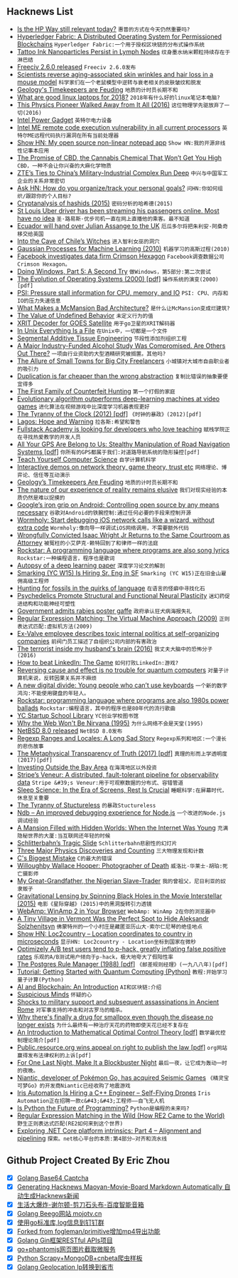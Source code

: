 ## Hacknews List


- [Is the HP Way still relevant today?](http://theengineeringmanager.com/growth/is-the-hp-way-still-relevant-today/)  `惠普的方式在今天仍然重要吗?`
- [Hyperledger Fabric: A Distributed Operating System for Permissioned Blockchains](https://arxiv.org/abs/1801.10228v1)  `Hyperledger Fabric:一个用于授权区块链的分布式操作系统`
- [Tattoo Ink Nanoparticles Persist in Lymph Nodes](https://www.the-scientist.com/the-nutshell/tattoo-ink-nanoparticles-persist-in-lymph-nodes-30933)  `纹身墨水纳米颗粒持续存在于淋巴结`
- [Freeciv 2.6.0 released](http://freeciv.wikia.com/wiki/NEWS-2.6.0)  `Freeciv 2.6.0发布`
- [Scientists reverse aging-associated skin wrinkles and hair loss in a mouse model](https://www.uab.edu/news/research/item/9607-scientists-reverse-aging-associated-skin-wrinkles-and-hair-loss-in-a-mouse-model)  `科学家们在一个老鼠模型中逆转与衰老相关的皮肤皱纹和脱发`
- [Geology&#39;s Timekeepers are Feuding](https://www.theatlantic.com/science/archive/2018/07/anthropocene-holocene-geology-drama/565628/)  `地质的计时员长期不和`
- [What are good linux laptops for 2018?](item?id=17582612)  `2018年有什么好的linux笔记本电脑?`
- [This Physics Pioneer Walked Away from It All (2016)](http://nautil.us/issue/38/noise/this-physics-pioneer-walked-away-from-it-all)  `这位物理学先驱放弃了一切(2016)`
- [Intel Power Gadget](https://software.intel.com/en-us/articles/intel-power-gadget-20)  `英特尔电力设备`
- [Intel ME remote code execution vulnerability in all current processors](http://blog.ptsecurity.com/2018/07/intel-patches-new-me-vulnerabilities.html)  `英特尔ME远程代码执行漏洞在所有当前处理器`
- [Show HN: My open source non-linear notepad app](https://getmicropad.com)  `Show HN:我的开源非线性记事本应用`
- [The Promise of CBD, the Cannabis Chemical That Won’t Get You High](https://www.newyorker.com/culture/on-and-off-the-avenue/keep-calm-and-live-in-new-york-city-the-promise-of-cbd)  `CBD，一种不会让你兴奋的大麻化学物质`
- [ZTE’s Ties to China’s Military-Industrial Complex Run Deep](https://foreignpolicy.com/2018/07/19/ztes-ties-to-chinas-military-industrial-complex-run-deep/)  `中兴与中国军工企业的关系非常密切`
- [Ask HN: How do you organize/track your personal goals?](item?id=17586375)  `问HN:你如何组织/跟踪你的个人目标?`
- [Cryptanalysis of hashids (2015)](https://carnage.github.io/2015/08/cryptanalysis-of-hashids)  `密码分析的哈希德(2015)`
- [St Louis Uber driver has been streaming his passengers online. Most have no idea](https://www.stltoday.com/news/local/metro/st-louis-uber-driver-has-put-video-of-hundreds-of/article_9060fd2f-f683-5321-8c67-ebba5559c753.html)  `圣·路易斯·优步司机一直在网上直播他的乘客。最不知道`
- [Ecuador will hand over Julian Assange to the UK](https://theintercept.com/2018/07/21/ecuador-will-imminently-withdraw-asylum-for-julian-assange-and-hand-him-over-to-the-uk-what-comes-next/)  `厄瓜多尔将把朱利安·阿桑奇移交给英国`
- [Into the Cave of Chile’s Witches](https://www.smithsonianmag.com/history/into-the-cave-of-chiles-witches-20138093/?no-ist)  `进入智利女巫的洞穴`
- [Gaussian Processes for Machine Learning (2010)](http://www.gaussianprocess.org/gpml/)  `机器学习的高斯过程(2010)`
- [Facebook investigates data firm Crimson Hexagon](https://www.bbc.com/news/technology-44909293)  `Facebook调查数据公司Crimson Hexagon。`
- [Doing Windows, Part 5: A Second Try](https://www.filfre.net/2018/07/doing-windows-part-5-a-second-try/)  `做Windows，第5部分:第二次尝试`
- [The Evolution of Operating Systems (2000) [pdf]](http://www.brinch-hansen.net/papers/2001b.pdf)  `操作系统的演变(2000)[pdf]`
- [PSI: Pressure stall information for CPU, memory, and IO](https://lwn.net/Articles/759658/)  `PSI: CPU、内存和IO的压力失速信息`
- [What Makes a McMansion Bad Architecture?](http://mcmansionhell.com/post/148605513816/mcmansions-101-what-makes-a-mcmansion-bad)  `是什么让McMansion变成烂建筑?`
- [The Value of Undefined Behavior](https://nullprogram.com/blog/2018/07/20/)  `未定义行为的值`
- [XRIT Decoder for GOES Satellite](https://usa-satcom.com/xrit-decoder-for-goes-satellite/)  `用于go卫星的XRIT解码器`
- [In Unix Everything Is a File](https://ph7spot.com/musings/in-unix-everything-is-a-file)  `在Unix中，一切都是一个文件`
- [Segmental Additive Tissue Engineering](https://www.nature.com/articles/s41598-018-29270-4)  `节段性添加剂组织工程`
- [A Major Industry-Funded Alcohol Study Was Compromised. Are Others Out There?](https://undark.org/article/mach15-alcohol-nih-industry-funding/)  `一项由行业资助的大型酒精研究被搁置。其他吗?`
- [The Allure of Small Towns for Big City Freelancers](https://slate.com/human-interest/2018/07/big-city-freelancers-look-to-small-cities-to-lower-cost-of-living.html)  `小城镇对大城市自由职业者的吸引力`
- [Duplication is far cheaper than the wrong abstraction](https://www.sandimetz.com/blog/2016/1/20/the-wrong-abstraction)  `复制比错误的抽象要便宜得多`
- [The First Family of Counterfeit Hunting](http://narrative.ly/the-first-family-of-counterfeit-hunting/)  `第一个打假的家庭`
- [Evolutionary algorithm outperforms deep-learning machines at video games](https://www.technologyreview.com/s/611568/evolutionary-algorithm-outperforms-deep-learning-machines-at-video-games/)  `进化算法在视频游戏中比深度学习机器表现更好`
- [The Tyranny of the Clock (2012) [pdf]](http://www.eng.auburn.edu/~uguin/teaching/READING/E6200/Sutherland_Tyranny_o_Clock.pdf)  `《时钟的暴政》(2012)[pdf]`
- [Lagos: Hope and Warning](https://www.city-journal.org/html/lagos-nigeria-16011.html)  `拉各斯:希望和警告`
- [Fullstack Academy is looking for developers who love teaching](https://fullstackacademy.workable.com/jobs/186349)  `赋栈学院正在寻找热爱教学的开发人员`
- [All Your GPS Are Belong to Us: Stealthy Manipulation of Road Navigation Systems [pdf]](https://people.cs.vt.edu/gangwang/sec18-gps.pdf)  `你所有的GPS都属于我们:对道路导航系统的隐形操控[pdf]`
- [Teach Yourself Computer Science](https://teachyourselfcs.com/)  `自学计算机科学`
- [Interactive demos on network theory, game theory, trust etc](https://ncase.me)  `网络理论、博弈论、信任等互动演示`
- [Geology’s Timekeepers Are Feuding](https://www.theatlantic.com/amp/article/565628/?single_page=true)  `地质的计时员长期不和`
- [The nature of our experience of reality remains elusive](https://www.newstatesman.com/culture/books/2018/07/how-crack-consciousness)  `我们对现实经验的本质仍然是难以捉摸的`
- [Google’s iron grip on Android: Controlling open source by any means necessary](https://arstechnica.com/gadgets/2018/07/googles-iron-grip-on-android-controlling-open-source-by-any-means-necessary/)  `谷歌对Android的铁腕控制:通过任何必要的手段来控制开源`
- [Wormholy: Start debugging iOS network calls like a wizard, without extra code](https://github.com/pmusolino/Wormholy#readme)  `Wormholy:像向导一样调试iOS网络调用，不需要额外代码`
- [Wrongfully Convicted Isaac Wright Jr Returns to the Same Courtroom as Attorney](https://medium.com/@tjbdaily/wrongfully-convicted-isaac-wright-jr-returns-to-the-same-courtroom-as-an-attorney-985b40c96ed8)  `被冤枉的小艾萨克·赖特回到了和律师一样的法庭`
- [Rockstar: A programming language where programs are also song lyrics](https://github.com/dylanbeattie/rockstar)  `Rockstar:一种编程语言，程序也是歌词`
- [Autopsy of a deep learning paper](https://blog.piekniewski.info/2018/07/14/autopsy-dl-paper/)  `深度学习论文的解剖`
- [Smarking (YC W15) Is Hiring Sr. Eng in SF](https://www.smarking.com/careers)  `Smarking (YC W15)正在旧金山雇佣高级工程师`
- [Hunting for fossils in the quirks of language](https://www.economist.com/books-and-arts/2018/07/21/hunting-for-fossils-in-the-quirks-of-language)  `在语言的怪癖中寻找化石`
- [Psychedelics Promote Structural and Functional Neural Plasticity](https://www.cell.com/cell-reports/fulltext/S2211-1247(18)30755-1)  `迷幻药促进结构和功能神经可塑性`
- [Government admits rabies poster gaffe](https://www.bbc.com/news/uk-england-manchester-44911209)  `政府承认狂犬病海报失礼`
- [Regular Expression Matching: The Virtual Machine Approach (2009)](https://swtch.com/~rsc/regexp/regexp2.html)  `正则表达式匹配:虚拟机方法(2009)`
- [Ex-Valve employee describes toxic internal politics at self-organizing companies](https://www.pcgamer.com/ex-valve-employee-describes-ruthless-industry-politics/)  `前阀门员工描述了自组织公司内部的有害政治`
- [The terrorist inside my husband&#39;s brain (2016)](http://n.neurology.org/content/87/13/1308)  `我丈夫大脑中的恐怖分子(2016)`
- [How to beat LinkedIn: The Game](https://theoutline.com/post/5495/how-to-beat-linked-in-the-game)  `如何打败LinkedIn:游戏?`
- [Reversing cause and effect is no trouble for quantum computers](https://phys.org/news/2018-07-reversing-effect-quantum.html)  `对量子计算机来说，反转因果关系并不麻烦`
- [A new digital divide: Young people who can’t use keyboards](http://www.asahi.com/ajw/articles/AJ201803290068.html)  `一个新的数字鸿沟:不能使用键盘的年轻人。`
- [Rockstar: programming language where programs are also 1980s power ballads](https://github.com/dylanbeattie/rockstar#rockstar)  `Rockstar:编程语言，其中的程序也是80年代的流行歌曲`
- [YC Startup School Library](https://www.startupschool.org/library)  `YC创业学校图书馆`
- [Why the Web Won&#39;t Be Nirvana (1995)](https://www.newsweek.com/clifford-stoll-why-web-wont-be-nirvana-185306)  `为什么网络不会是天堂(1995)`
- [NetBSD 8.0 released](https://www.netbsd.org/releases/formal-8/NetBSD-8.0.html)  `NetBSD 8.0发布`
- [Regexp Ranges and Locales: A Long Sad Story](https://www.gnu.org/software/gawk/manual/html_node/Ranges-and-Locales.html)  `Regexp系列和地区:一个漫长的悲伤故事`
- [The Metaphysical Transparency of Truth (2017) [pdf]](https://www.uvm.edu/~lderosse/transparency.pdf)  `真理的形而上学透明度(2017)[pdf]`
- [Investing Outside the Bay Area](http://haystack.vc/2018/07/21/investing-outside-the-bay-area/)  `在海湾地区以外投资`
- [Stripe’s Veneur: A distributed, fault-tolerant pipeline for observability data](https://github.com/stripe/veneur)  `Stripe &#39;s Veneur:用于可观察数据的分布式、容错管道`
- [Sleep Science: In the Era of Screens, Rest Is Crucial](https://www.nationalgeographic.com/magazine/2018/08/science-of-sleep/)  `睡眠科学:在屏幕时代，休息至关重要`
- [The Tyranny of Stuctureless](https://www.jofreeman.com/joreen/tyranny.htm?)  `的暴政Stuctureless`
- [Ndb – An improved debugging experience for Node.js](https://github.com/GoogleChromeLabs/ndb)  `一个改进的Node.js调试经验`
- [A Mansion Filled with Hidden Worlds: When the Internet Was Young](https://undark.org/article/wilo-evans-broad-band/)  `充满隐秘世界的大厦:当互联网还年轻的时候`
- [Schlitterbahn’s Tragic Slide](https://www.texasmonthly.com/news/jeff-henry-verruckt-schlitterbahns-tragic-slide/)  `Schlitterbahn悲剧性的幻灯片`
- [Three Major Physics Discoveries and Counting](https://www.quantamagazine.org/sau-lan-wus-three-major-physics-discoveries-and-counting-20180718/)  `三大物理发现和计数`
- [C&#39;s Biggest Mistake](https://www.digitalmars.com/articles/b44.html)  `C的最大的错误`
- [Willoughby Wallace Hooper: Photographer of Death](https://madrascourier.com/biography/willoughby-wallace-hooper-photographer-of-death/)  `威洛比·华莱士·胡珀:死亡摄影师`
- [My Great-Grandfather, the Nigerian Slave-Trader](https://www.newyorker.com/culture/personal-history/my-great-grandfather-the-nigerian-slave-trader)  `我的曾祖父，尼日利亚的奴隶贩子`
- [Gravitational Lensing by Spinning Black Holes in the Movie Interstellar (2015)](https://arxiv.org/abs/1502.03808)  `电影《星际穿越》(2015)中的黑洞旋转引力透镜`
- [WebAmp: WinAmp 2 in Your Browser](https://webamp.org/)  `WebAmp: WinAmp 2在你的浏览器中`
- [A Tiny Village in Vermont Was the Perfect Spot to Hide Aleksandr Solzhenitsyn](https://www.neh.gov/humanities/2018/summer/statement/tiny-village-in-vermont-was-the-perfect-spot-hide-aleksandr-solzhenitsyn)  `佛蒙特州的一个小村庄是藏匿亚历山大·索尔仁尼琴的绝佳地点`
- [Show HN: Loc2country – Location coordinates to country in microseconds](https://github.com/soorajb/loc2country)  `显示HN: Loc2country - Location坐标到国家在微秒`
- [Optimizely A/B test users tend to p-hack, greatly inflating false positive rates](https://papers.ssrn.com/sol3/papers.cfm?abstract_id=3204791)  `乐观的A/B测试用户倾向于p-hack，极大地夸大了假阳性率`
- [The Postgres Rule Manager (1988) [pdf]](http://db.cs.berkeley.edu/papers/tse88-rulemgr.pdf)  `《邮差规则经理》(一九八八年)[pdf]`
- [Tutorial: Getting Started with Quantum Computing (Python)](http://dataespresso.com/en/2018/07/22/Tutorial-Generating-random-numbers-with-a-quantum-computer-Python/#comments)  `教程:开始学习量子计算(Python)`
- [AI and Blockchain: An Introduction](http://mattturck.com/ai-blockchain/)  `AI和区块链:介绍`
- [Suspicious Minds](https://www.nytimes.com/2018/07/21/style/ancient-aliens.html)  `怀疑的心`
- [Shocks to military support and subsequent assassinations in Ancient Rome](https://www.sciencedirect.com/science/article/pii/S0165176518302532)  `对军事支持的冲击和对古罗马的暗杀。`
- [Why there&#39;s finally a drug for smallpox even though the disease no longer exists](https://www.cbc.ca/news/health/second-opinion-smallpox-drug-tpoxx-1.4756087)  `为什么最终有一种治疗天花的药物即使天花已经不复存在`
- [An Introduction to Mathematical Optimal Control Theory [pdf]](https://math.berkeley.edu/~evans/control.course.pdf)  `数学最优控制理论简介[pdf]`
- [Public.resource.org wins appeal on right to publish the law [pdf]](https://www.cadc.uscourts.gov/internet/opinions.nsf/533D47AF883C8194852582CD0052B8D4/$file/17-7035.pdf)  `org网站赢得发布法律权利的上诉[pdf]`
- [For One Last Night, Make It a Blockbuster Night](https://www.theringer.com/movies/2018/7/19/17588856/blockbuster-alaska-rental-netflix-soldotna-anchorage)  `最后一夜，让它成为轰动一时的夜晚。`
- [Niantic, developer of Pokémon Go, has acquired Seismic Games](https://www.nianticlabs.com/blog/seismicgames/)  `《精灵宝可梦Go》的开发商Niantic已经收购了地震游戏`
- [Iris Automation Is Hiring a C&#43;&#43; Engineer – Self-Flying Drones](http://www.irisonboard.com/careers/)  `Iris Automation正在招聘一款c&#43;&#43;工程师——自飞无人机`
- [Is Python the Future of Programming?](https://m.slashdot.org/story/343638)  `Python是编程的未来吗?`
- [Regular Expression Matching in the Wild (How RE2 Came to the World)](https://swtch.com/~rsc/regexp/regexp3.html)  `野生正则表达式匹配(RE2如何来到这个世界)`
- [Exploring .NET Core platform intrinsics: Part 4 – Alignment and pipelining](https://mijailovic.net/2018/07/20/alignment-and-pipelining/)  `探索。net核心平台的本质:第4部分—对齐和流水线`

## Github Project Created By Eric Zhou

- [x] [Golang Base64 Captcha](https://github.com/mojocn/base64Captcha)
- [x] [Generating Hacknews Maoyan-Movie-Board Markdown Automatically 自动生成Hacknews新闻](https://github.com/dejavuzhou/md-genie)
- [x] [生活大爆炸-谢尔顿-剪刀石头布-百度智能音箱](https://github.com/mojocn/dueros-bang-game)
- [x] [Golang Beego网站 mojotv.cn](https://github.com/mojocn/www.mojotv.cn)
- [x] [使用go标准库,log信息到钉钉群](https://github.com/mojocn/dooger)
- [x] [Forked from fogleman/primitive增加mp4导出功能](https://github.com/mojocn/primitive)
- [x] [Golang Gin框架RESTful APIs项目](https://github.com/JJJJJJJerk/ezier-golang-web-api-framework)
- [x] [go+phantomjs网页图片截取微服务](https://github.com/mojocn/screen_shot)
- [x] [Python Scrapy+MongoDB+cnbeta爬虫样板](https://github.com/mojocn/scrapy_mongodb_boilerplate_cnbeta)
- [x] [Golang Geolocation Ip转换到省市](https://github.com/mojocn/ip2location)